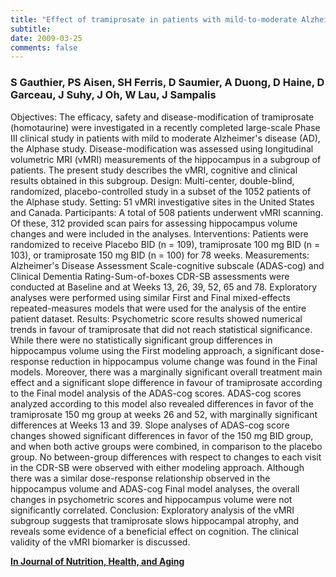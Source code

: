 ```yaml
---
title: "Effect of tramiprosate in patients with mild-to-moderate Alzheimer's disease: Exploratory analyses of the MRI sub-group of the Alphase study"
subtitle: 
date: 2009-03-25
comments: false
---
```


### S Gauthier, PS Aisen, SH Ferris, D Saumier, A Duong, D Haine, D Garceau, J Suhy, J Oh, W Lau, J Sampalis

Objectives: The efficacy, safety and disease-modification of tramiprosate
(homotaurine) were investigated in a recently completed large-scale Phase III
clinical study in patients with mild to moderate Alzheimer's disease (AD), the
Alphase study. Disease-modification was assessed using longitudinal volumetric
MRI (vMRI) measurements of the hippocampus in a subgroup of patients. The
present study describes the vMRI, cognitive and clinical results obtained in
this subgroup. Design: Multi-center, double-blind, randomized,
placebo-controlled study in a subset of the 1052 patients of the Alphase study.
Setting: 51 vMRI investigative sites in the United States and Canada.
Participants: A total of 508 patients underwent vMRI scanning. Of these, 312
provided scan pairs for assessing hippocampus volume changes and were included
in the analyses. Interventions: Patients were randomized to receive Placebo BID
(n = 109), tramiprosate 100 mg BID (n = 103), or tramiprosate 150 mg BID (n =
100) for 78 weeks. Measurements: Alzheimer's Disease Assessment Scale-cognitive
subscale (ADAS-cog) and Clinical Dementia Rating-Sum-of-boxes CDR-SB assessments
were conducted at Baseline and at Weeks 13, 26, 39, 52, 65 and 78. Exploratory
analyses were performed using similar First and Final mixed-effects
repeated-measures models that were used for the analysis of the entire patient
dataset. Results: Psychometric score results showed numerical trends in favour
of tramiprosate that did not reach statistical significance. While there were no
statistically significant group differences in hippocampus volume using the
First modeling approach, a significant dose-response reduction in hippocampus
volume change was found in the Final models. Moreover, there was a marginally
significant overall treatment main effect and a significant slope difference in
favour of tramiprosate according to the Final model analysis of the ADAS-cog
scores. ADAS-cog scores analyzed according to this model also revealed
differences in favor of the tramiprosate 150 mg group at weeks 26 and 52, with
marginally significant differences at Weeks 13 and 39. Slope analyses of
ADAS-cog score changes showed significant differences in favor of the 150 mg BID
group, and when both active groups were combined, in comparison to the placebo
group. No between-group differences with respect to changes to each visit in the
CDR-SB were observed with either modeling approach. Although there was a similar
dose-response relationship observed in the hippocampus volume and ADAS-cog Final
model analyses, the overall changes in psychometric scores and hippocampus
volume were not significantly correlated. Conclusion: Exploratory analysis of
the vMRI subgroup suggests that tramiprosate slows hippocampal atrophy, and
reveals some evidence of a beneficial effect on cognition. The clinical validity
of the vMRI biomarker is discussed.

[**In Journal of Nutrition, Health, and Aging**](https://link.springer.com/article/10.1007/s12603-009-0106-x)
